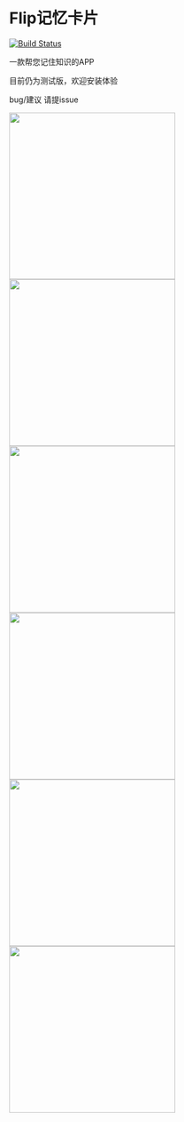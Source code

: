 # Flip记忆卡片 

[![Build Status](https://app.travis-ci.com/codedayang/Flip.svg?branch=master)](https://app.travis-ci.com/codedayang/Flip)

一款帮您记住知识的APP

目前仍为测试版，欢迎安装体验

bug/建议 请提issue

<img src="https://raw.githubusercontent.com/f0xa/Flip/master/screenshots/Screenshot1.jpg" width="300px">
<img src="https://raw.githubusercontent.com/f0xa/Flip/master/screenshots/Screenshot2.jpg" width="300px">
<img src="https://raw.githubusercontent.com/f0xa/Flip/master/screenshots/Screenshot3.jpg" width="300px">
<img src="https://raw.githubusercontent.com/f0xa/Flip/master/screenshots/Screenshot4.jpg" width="300px">
<img src="https://raw.githubusercontent.com/f0xa/Flip/master/screenshots/Screenshot5.jpg" width="300px">
<img src="https://raw.githubusercontent.com/f0xa/Flip/master/screenshots/Screenshot6.jpg" width="300px">
